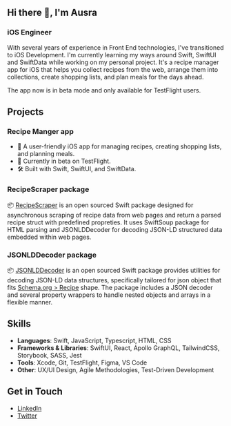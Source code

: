 ## Hi there 👋, I'm Ausra


### iOS Engineer

With several years of experience in Front End technologies, I've transitioned to iOS Development. I'm currently learning my ways around Swift, SwiftUI and SwiftData while working on my personal project. It's a recipe manager app for iOS that helps you collect recipes from the web, arrange them into collections, create shopping lists, and plan meals for the days ahead.

The app now is in beta mode and only available for TestFlight users.

## Projects

### Recipe Manger app
- 📱 A user-friendly iOS app for managing recipes, creating shopping lists, and planning meals.
 - 🚀 Currently in beta on TestFlight. 
 - 🛠️ Built with Swift, SwiftUI, and SwiftData.

### RecipeScraper package
  📦 [RecipeScraper](https://github.com/Ausra/RecipeScraper) is an open sourced Swift package designed for asynchronous scraping of recipe data from web pages and return a parsed recipe struct with predefined propreties. It uses SwiftSoup package for HTML parsing and JSONLDDecoder for decoding JSON-LD structured data embedded within web pages.

### JSONLDDecoder package
📦 [JSONLDDecoder](https://schema.org/Recipe) is an open sourced Swift package provides utilities for decoding JSON-LD data structures, specifically tailored for json object that fits [Schema.org > Recipe](https://schema.org/Recipe) shape. The package includes a JSON decoder and several property wrappers to handle nested objects and arrays in a flexible manner.
      

## Skills
 - **Languages**: Swift, JavaScript, Typescript, HTML, CSS
 - **Frameworks & Libraries**: SwiftUI, React, Apollo GraphQL, TailwindCSS, Storybook, SASS, Jest
 - **Tools**: Xcode, Git, TestFlight, Figma, VS Code
 - **Other**: UX/UI Design, Agile Methodologies, Test-Driven Development

## Get in Touch
- [LinkedIn](https://www.linkedin.com/in/ausrabalyniene/) 
- [Twitter](https://x.com/AusraMe)
